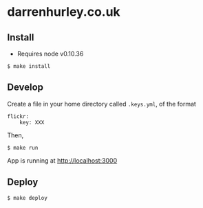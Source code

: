 # darrenhurley.co.uk

## Install

 * Requires node v0.10.36

<!-- -->

    $ make install

## Develop

Create a file in your home directory called `.keys.yml`, of the format

```
flickr:
    key: XXX
```

Then,

    $ make run

App is running at [http://localhost:3000](http://localhost:3000)

## Deploy

    $ make deploy
